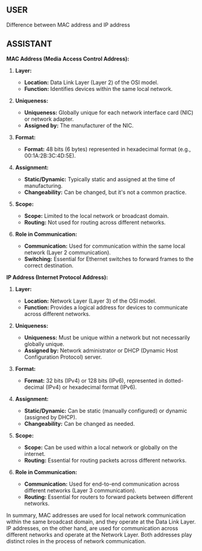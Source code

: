 ## USER
Difference between MAC address and IP address

## ASSISTANT
**MAC Address (Media Access Control Address):**

1. **Layer:**
   - **Location:** Data Link Layer (Layer 2) of the OSI model.
   - **Function:** Identifies devices within the same local network.

2. **Uniqueness:**
   - **Uniqueness:** Globally unique for each network interface card (NIC) or network adapter.
   - **Assigned by:** The manufacturer of the NIC.

3. **Format:**
   - **Format:** 48 bits (6 bytes) represented in hexadecimal format (e.g., 00:1A:2B:3C:4D:5E).

4. **Assignment:**
   - **Static/Dynamic:** Typically static and assigned at the time of manufacturing.
   - **Changeability:** Can be changed, but it's not a common practice.

5. **Scope:**
   - **Scope:** Limited to the local network or broadcast domain.
   - **Routing:** Not used for routing across different networks.

6. **Role in Communication:**
   - **Communication:** Used for communication within the same local network (Layer 2 communication).
   - **Switching:** Essential for Ethernet switches to forward frames to the correct destination.

**IP Address (Internet Protocol Address):**

1. **Layer:**
   - **Location:** Network Layer (Layer 3) of the OSI model.
   - **Function:** Provides a logical address for devices to communicate across different networks.

2. **Uniqueness:**
   - **Uniqueness:** Must be unique within a network but not necessarily globally unique.
   - **Assigned by:** Network administrator or DHCP (Dynamic Host Configuration Protocol) server.

3. **Format:**
   - **Format:** 32 bits (IPv4) or 128 bits (IPv6), represented in dotted-decimal (IPv4) or hexadecimal format (IPv6).

4. **Assignment:**
   - **Static/Dynamic:** Can be static (manually configured) or dynamic (assigned by DHCP).
   - **Changeability:** Can be changed as needed.

5. **Scope:**
   - **Scope:** Can be used within a local network or globally on the internet.
   - **Routing:** Essential for routing packets across different networks.

6. **Role in Communication:**
   - **Communication:** Used for end-to-end communication across different networks (Layer 3 communication).
   - **Routing:** Essential for routers to forward packets between different networks.

In summary, MAC addresses are used for local network communication within the same broadcast domain, and they operate at the Data Link Layer. IP addresses, on the other hand, are used for communication across different networks and operate at the Network Layer. Both addresses play distinct roles in the process of network communication.